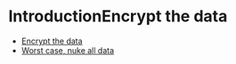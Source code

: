 # IntroductionEncrypt the data

* [Encrypt the data](encryption.md)
* [Worst case, nuke all data](nuke.md)